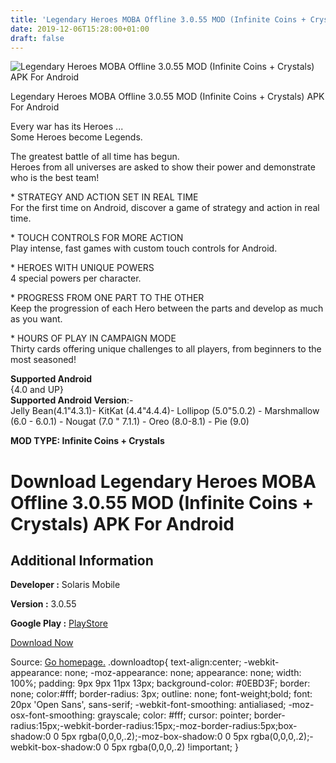 ```yaml
---
title: 'Legendary Heroes MOBA Offline 3.0.55 MOD (Infinite Coins + Crystals) APK For Android'
date: 2019-12-06T15:28:00+01:00
draft: false
---
```


![Legendary Heroes MOBA Offline 3.0.55 MOD (Infinite Coins + Crystals) APK For Android](https://i1.wp.com/apkhome.net/wp-content/uploads/2019/12/Legendary-Heroes-MOBA-Offline.png "Legendary Heroes MOBA Offline 3.0.55 MOD (Infinite Coins + Crystals) APK For Android")

  

Legendary Heroes MOBA Offline 3.0.55 MOD (Infinite Coins + Crystals) APK For Android

Every war has its Heroes ...  
Some Heroes become Legends.

The greatest battle of all time has begun.  
Heroes from all universes are asked to show their power and demonstrate who is the best team!

\* STRATEGY AND ACTION SET IN REAL TIME  
For the first time on Android, discover a game of strategy and action in real time.

\* TOUCH CONTROLS FOR MORE ACTION  
Play intense, fast games with custom touch controls for Android.

\* HEROES WITH UNIQUE POWERS  
4 special powers per character.

\* PROGRESS FROM ONE PART TO THE OTHER  
Keep the progression of each Hero between the parts and develop as much as you want.

\* HOURS OF PLAY IN CAMPAIGN MODE  
Thirty cards offering unique challenges to all players, from beginners to the most seasoned!

**Supported Android**  
{4.0 and UP}  
**Supported Android Version**:-  
Jelly Bean(4.1"4.3.1)- KitKat (4.4"4.4.4)- Lollipop (5.0"5.0.2) - Marshmallow (6.0 - 6.0.1) - Nougat (7.0 " 7.1.1) - Oreo (8.0-8.1) - Pie (9.0)

**MOD TYPE: Infinite Coins + Crystals**

Download Legendary Heroes MOBA Offline 3.0.55 MOD (Infinite Coins + Crystals) APK For Android
=============================================================================================

Additional Information
----------------------

**Developer :** Solaris Mobile

**Version :** 3.0.55

**Google Play :** [PlayStore](https://play.google.com/store/apps/details?id=im.maya.legendaryheroes)

  

[Download Now](https://store4app.co/post/legendary-heroes-moba-offline-3-0-55-mod-infinite-coins-crystals-apk-for-android_1575200223)

  
Source: [Go homepage.](https://store4app.co/post/legendary-heroes-moba-offline-3-0-55-mod-infinite-coins-crystals-apk-for-android_1575200223) .downloadtop{ text-align:center; -webkit-appearance: none; -moz-appearance: none; appearance: none; width: 100%; padding: 9px 9px 11px 13px; background-color: #0EBD3F; border: none; color:#fff; border-radius: 3px; outline: none; font-weight;bold; font: 20px 'Open Sans', sans-serif; -webkit-font-smoothing: antialiased; -moz-osx-font-smoothing: grayscale; color: #fff; cursor: pointer; border-radius:15px;-webkit-border-radius:15px;-moz-border-radius:5px;box-shadow:0 0 5px rgba(0,0,0,.2);-moz-box-shadow:0 0 5px rgba(0,0,0,.2);-webkit-box-shadow:0 0 5px rgba(0,0,0,.2) !important; }